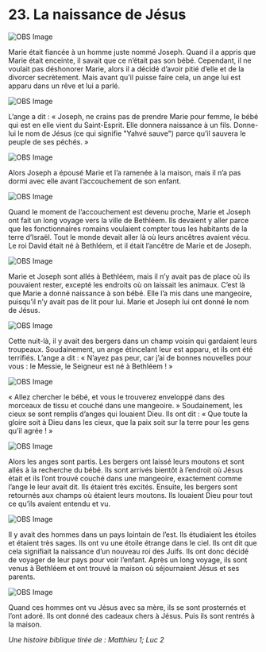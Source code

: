 # 23. La naissance de Jésus

![OBS Image](https://cdn.door43.org/obs/jpg/360px/obs-en-23-01.jpg)

Marie était fiancée à un homme juste nommé Joseph. Quand il a appris que Marie était enceinte, il savait que ce n’était pas son bébé. Cependant, il ne voulait pas déshonorer Marie, alors il a décidé d’avoir pitié d’elle et de la divorcer secrètement. Mais avant qu’il puisse faire cela, un ange lui est apparu dans un rêve et lui a parlé.

![OBS Image](https://cdn.door43.org/obs/jpg/360px/obs-en-23-02.jpg)

L’ange a dit : « Joseph, ne crains pas de prendre Marie pour femme, le bébé qui est en elle vient du Saint-Esprit. Elle donnera naissance à un fils. Donne-lui le nom de Jésus (ce qui signifie "Yahvé sauve") parce qu’il sauvera le peuple de ses péchés. »

![OBS Image](https://cdn.door43.org/obs/jpg/360px/obs-en-23-03.jpg)

Alors Joseph a épousé Marie et l’a ramenée à la maison, mais il n’a pas dormi avec elle avant l’accouchement de son enfant.

![OBS Image](https://cdn.door43.org/obs/jpg/360px/obs-en-23-04.jpg)

Quand le moment de l’accouchement est devenu proche, Marie et Joseph ont fait un long voyage vers la ville de Bethléem. Ils devaient y aller parce que les fonctionnaires romains voulaient compter tous les habitants de la terre d’Israël. Tout le monde devait aller là où leurs ancêtres avaient vécu. Le roi David était né à Bethléem, et il était l’ancêtre de Marie et de Joseph.

![OBS Image](https://cdn.door43.org/obs/jpg/360px/obs-en-23-05.jpg)

Marie et Joseph sont allés à Bethléem, mais il n’y avait pas de place où ils pouvaient rester, excepté les endroits où on laissait les animaux. C’est là que Marie a donné naissance à son bébé. Elle l’a mis dans une mangeoire, puisqu’il n’y avait pas de lit pour lui. Marie et Joseph lui ont donné le nom de Jésus.

![OBS Image](https://cdn.door43.org/obs/jpg/360px/obs-en-23-06.jpg)

Cette nuit-là, il y avait des bergers dans un champ voisin qui gardaient leurs troupeaux. Soudainement, un ange étincelant leur est apparu, et ils ont été terrifiés. L’ange a dit : « N’ayez pas peur, car j’ai de bonnes nouvelles pour vous : le Messie, le Seigneur est né à Bethléem ! »

![OBS Image](https://cdn.door43.org/obs/jpg/360px/obs-en-23-07.jpg)

« Allez chercher le bébé, et vous le trouverez enveloppé dans des morceaux de tissu et couché dans une mangeoire. » Soudainement, les cieux se sont remplis d’anges qui louaient Dieu. Ils ont dit : « Que toute la gloire soit à Dieu dans les cieux, que la paix soit sur la terre pour les gens qu’il agrée ! »

![OBS Image](https://cdn.door43.org/obs/jpg/360px/obs-en-23-08.jpg)

Alors les anges sont partis. Les bergers ont laissé leurs moutons et sont allés à la recherche du bébé. Ils sont arrivés bientôt à l’endroit où Jésus était et ils l’ont trouvé couché dans une mangeoire, exactement comme l’ange le leur avait dit. Ils étaient très excités. Ensuite, les bergers sont retournés aux champs où étaient leurs moutons. Ils louaient Dieu pour tout ce qu’ils avaient entendu et vu.

![OBS Image](https://cdn.door43.org/obs/jpg/360px/obs-en-23-09.jpg)

Il y avait des hommes dans un pays lointain de l’est. Ils étudiaient les étoiles et étaient très sages. Ils ont vu une étoile étrange dans le ciel. Ils ont dit que cela signifiait la naissance d’un nouveau roi des Juifs. Ils ont donc décidé de voyager de leur pays pour voir l’enfant. Après un long voyage, ils sont venus à Bethléem et ont trouvé la maison où séjournaient Jésus et ses parents.

![OBS Image](https://cdn.door43.org/obs/jpg/360px/obs-en-23-10.jpg)

Quand ces hommes ont vu Jésus avec sa mère, ils se sont prosternés et l’ont adoré. Ils ont donné des cadeaux chers à Jésus. Puis ils sont rentrés à la maison.

_Une histoire biblique tirée de : Matthieu 1; Luc 2_